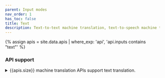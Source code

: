 ```yaml
---
parent: Input modes
nav_order: 1
has_toc: false
title: Text
description: Text-to-text machine translation, text-to-speech machine translation, text-to-image machine translation
---
```


{% assign apis = site.data.apis | where_exp: 'api', 'api.inputs contains "text"' %}

### API support
<details>
<summary>{{apis.size}} machine translation APIs support text translation.</summary>

{% capture api_content %}
{% for api in apis %}
- [{{ api.name }}](/{{ api.id }})
{% endfor %}
{% endcapture %}

{{ api_content | markdownify }}

</details>